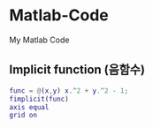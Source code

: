 # Matlab-Code

My Matlab Code

## Implicit function (음함수)

```matlab
func = @(x,y) x.^2 + y.^2 - 1;
fimplicit(func)
axis equal
grid on
```

